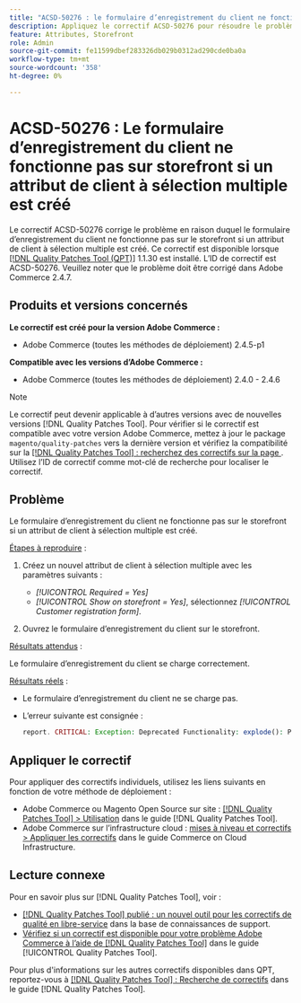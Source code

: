 ```yaml
---
title: "ACSD-50276 : le formulaire d’enregistrement du client ne fonctionne pas sur storefront si un attribut client à sélection multiple est créé"
description: Appliquez le correctif ACSD-50276 pour résoudre le problème Adobe Commerce en raison duquel le formulaire d’enregistrement du client ne fonctionne pas sur le storefront si un attribut client à sélection multiple est créé.
feature: Attributes, Storefront
role: Admin
source-git-commit: fe11599dbef283326db029b0312ad290cde0ba0a
workflow-type: tm+mt
source-wordcount: '358'
ht-degree: 0%

---
```


# ACSD-50276 : Le formulaire d’enregistrement du client ne fonctionne pas sur storefront si un attribut de client à sélection multiple est créé

Le correctif ACSD-50276 corrige le problème en raison duquel le formulaire d’enregistrement du client ne fonctionne pas sur le storefront si un attribut de client à sélection multiple est créé. Ce correctif est disponible lorsque [[!DNL Quality Patches Tool (QPT)]](https://experienceleague.adobe.com/en/docs/commerce-knowledge-base/kb/announcements/commerce-announcements/magento-quality-patches-released-new-tool-to-self-serve-quality-patches) 1.1.30 est installé. L’ID de correctif est ACSD-50276. Veuillez noter que le problème doit être corrigé dans Adobe Commerce 2.4.7.

## Produits et versions concernés

**Le correctif est créé pour la version Adobe Commerce :**

* Adobe Commerce (toutes les méthodes de déploiement) 2.4.5-p1

**Compatible avec les versions d’Adobe Commerce :**

* Adobe Commerce (toutes les méthodes de déploiement) 2.4.0 - 2.4.6

>[!NOTE]
>
>Le correctif peut devenir applicable à d’autres versions avec de nouvelles versions [!DNL Quality Patches Tool]. Pour vérifier si le correctif est compatible avec votre version Adobe Commerce, mettez à jour le package `magento/quality-patches` vers la dernière version et vérifiez la compatibilité sur la [[!DNL Quality Patches Tool] : recherchez des correctifs sur la page ](https://experienceleague.adobe.com/tools/commerce-quality-patches/index.html). Utilisez l’ID de correctif comme mot-clé de recherche pour localiser le correctif.

## Problème

Le formulaire d’enregistrement du client ne fonctionne pas sur le storefront si un attribut de client à sélection multiple est créé.

<u>Étapes à reproduire</u> :

1. Créez un nouvel attribut de client à sélection multiple avec les paramètres suivants :

   * *[!UICONTROL Required = Yes]*
   * *[!UICONTROL Show on storefront = Yes]*, sélectionnez *[!UICONTROL Customer registration form]*.

1. Ouvrez le formulaire d’enregistrement du client sur le storefront.

<u>Résultats attendus</u> :

Le formulaire d’enregistrement du client se charge correctement.

<u>Résultats réels</u> :

* Le formulaire d’enregistrement du client ne se charge pas.
* L’erreur suivante est consignée :

  ```PHP
  report. CRITICAL: Exception: Deprecated Functionality: explode(): Passing null to parameter #2 ($string) of type string is deprecated in vendor/magento/module-custom-attribute-management/Block/Form/Renderer/Multiselect.php
  ```

## Appliquer le correctif

Pour appliquer des correctifs individuels, utilisez les liens suivants en fonction de votre méthode de déploiement :

* Adobe Commerce ou Magento Open Source sur site : [[!DNL Quality Patches Tool] > Utilisation](/help/tools/quality-patches-tool/usage.md) dans le guide [!DNL Quality Patches Tool].
* Adobe Commerce sur l’infrastructure cloud : [mises à niveau et correctifs > Appliquer les correctifs](https://experienceleague.adobe.com/docs/commerce-cloud-service/user-guide/develop/upgrade/apply-patches.html) dans le guide Commerce on Cloud Infrastructure.

## Lecture connexe

Pour en savoir plus sur [!DNL Quality Patches Tool], voir :

* [[!DNL Quality Patches Tool] publié : un nouvel outil pour les correctifs de qualité en libre-service](https://experienceleague.adobe.com/en/docs/commerce-knowledge-base/kb/announcements/commerce-announcements/magento-quality-patches-released-new-tool-to-self-serve-quality-patches) dans la base de connaissances de support.
* [Vérifiez si un correctif est disponible pour votre problème Adobe Commerce à l’aide de  [!DNL Quality Patches Tool]](/help/tools/quality-patches-tool/patches-available-in-qpt/check-patch-for-magento-issue-with-magento-quality-patches.md) dans le guide [!UICONTROL Quality Patches Tool].


Pour plus d&#39;informations sur les autres correctifs disponibles dans QPT, reportez-vous à [[!DNL Quality Patches Tool] : Recherche de correctifs](https://experienceleague.adobe.com/tools/commerce-quality-patches/index.html) dans le guide [!DNL Quality Patches Tool].

